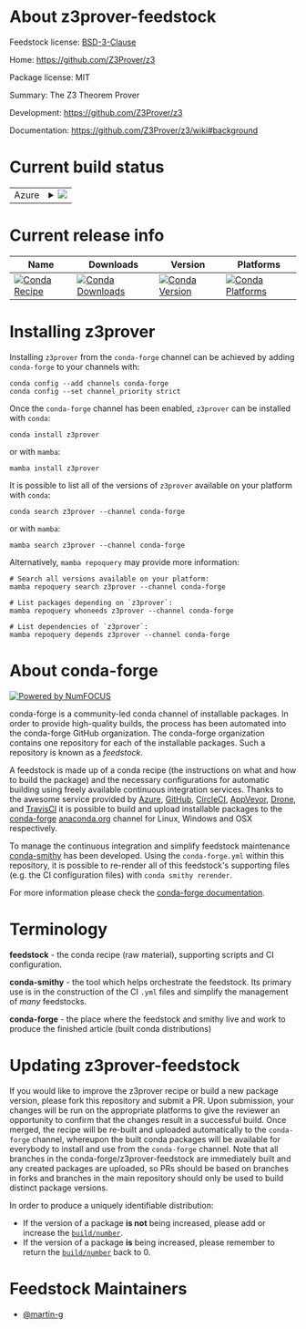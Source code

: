 About z3prover-feedstock
========================

Feedstock license: [BSD-3-Clause](https://github.com/conda-forge/z3prover-feedstock/blob/main/LICENSE.txt)

Home: https://github.com/Z3Prover/z3

Package license: MIT

Summary: The Z3 Theorem Prover

Development: https://github.com/Z3Prover/z3

Documentation: https://github.com/Z3Prover/z3/wiki#background

Current build status
====================


<table>
    
  <tr>
    <td>Azure</td>
    <td>
      <details>
        <summary>
          <a href="https://dev.azure.com/conda-forge/feedstock-builds/_build/latest?definitionId=24698&branchName=main">
            <img src="https://dev.azure.com/conda-forge/feedstock-builds/_apis/build/status/z3prover-feedstock?branchName=main">
          </a>
        </summary>
        <table>
          <thead><tr><th>Variant</th><th>Status</th></tr></thead>
          <tbody><tr>
              <td>linux_64_python3.10.____cpython</td>
              <td>
                <a href="https://dev.azure.com/conda-forge/feedstock-builds/_build/latest?definitionId=24698&branchName=main">
                  <img src="https://dev.azure.com/conda-forge/feedstock-builds/_apis/build/status/z3prover-feedstock?branchName=main&jobName=linux&configuration=linux%20linux_64_python3.10.____cpython" alt="variant">
                </a>
              </td>
            </tr><tr>
              <td>linux_64_python3.11.____cpython</td>
              <td>
                <a href="https://dev.azure.com/conda-forge/feedstock-builds/_build/latest?definitionId=24698&branchName=main">
                  <img src="https://dev.azure.com/conda-forge/feedstock-builds/_apis/build/status/z3prover-feedstock?branchName=main&jobName=linux&configuration=linux%20linux_64_python3.11.____cpython" alt="variant">
                </a>
              </td>
            </tr><tr>
              <td>linux_64_python3.12.____cpython</td>
              <td>
                <a href="https://dev.azure.com/conda-forge/feedstock-builds/_build/latest?definitionId=24698&branchName=main">
                  <img src="https://dev.azure.com/conda-forge/feedstock-builds/_apis/build/status/z3prover-feedstock?branchName=main&jobName=linux&configuration=linux%20linux_64_python3.12.____cpython" alt="variant">
                </a>
              </td>
            </tr><tr>
              <td>linux_64_python3.9.____cpython</td>
              <td>
                <a href="https://dev.azure.com/conda-forge/feedstock-builds/_build/latest?definitionId=24698&branchName=main">
                  <img src="https://dev.azure.com/conda-forge/feedstock-builds/_apis/build/status/z3prover-feedstock?branchName=main&jobName=linux&configuration=linux%20linux_64_python3.9.____cpython" alt="variant">
                </a>
              </td>
            </tr><tr>
              <td>osx_64_python3.10.____cpython</td>
              <td>
                <a href="https://dev.azure.com/conda-forge/feedstock-builds/_build/latest?definitionId=24698&branchName=main">
                  <img src="https://dev.azure.com/conda-forge/feedstock-builds/_apis/build/status/z3prover-feedstock?branchName=main&jobName=osx&configuration=osx%20osx_64_python3.10.____cpython" alt="variant">
                </a>
              </td>
            </tr><tr>
              <td>osx_64_python3.11.____cpython</td>
              <td>
                <a href="https://dev.azure.com/conda-forge/feedstock-builds/_build/latest?definitionId=24698&branchName=main">
                  <img src="https://dev.azure.com/conda-forge/feedstock-builds/_apis/build/status/z3prover-feedstock?branchName=main&jobName=osx&configuration=osx%20osx_64_python3.11.____cpython" alt="variant">
                </a>
              </td>
            </tr><tr>
              <td>osx_64_python3.12.____cpython</td>
              <td>
                <a href="https://dev.azure.com/conda-forge/feedstock-builds/_build/latest?definitionId=24698&branchName=main">
                  <img src="https://dev.azure.com/conda-forge/feedstock-builds/_apis/build/status/z3prover-feedstock?branchName=main&jobName=osx&configuration=osx%20osx_64_python3.12.____cpython" alt="variant">
                </a>
              </td>
            </tr><tr>
              <td>osx_64_python3.9.____cpython</td>
              <td>
                <a href="https://dev.azure.com/conda-forge/feedstock-builds/_build/latest?definitionId=24698&branchName=main">
                  <img src="https://dev.azure.com/conda-forge/feedstock-builds/_apis/build/status/z3prover-feedstock?branchName=main&jobName=osx&configuration=osx%20osx_64_python3.9.____cpython" alt="variant">
                </a>
              </td>
            </tr>
          </tbody>
        </table>
      </details>
    </td>
  </tr>
</table>

Current release info
====================

| Name | Downloads | Version | Platforms |
| --- | --- | --- | --- |
| [![Conda Recipe](https://img.shields.io/badge/recipe-z3prover-green.svg)](https://anaconda.org/conda-forge/z3prover) | [![Conda Downloads](https://img.shields.io/conda/dn/conda-forge/z3prover.svg)](https://anaconda.org/conda-forge/z3prover) | [![Conda Version](https://img.shields.io/conda/vn/conda-forge/z3prover.svg)](https://anaconda.org/conda-forge/z3prover) | [![Conda Platforms](https://img.shields.io/conda/pn/conda-forge/z3prover.svg)](https://anaconda.org/conda-forge/z3prover) |

Installing z3prover
===================

Installing `z3prover` from the `conda-forge` channel can be achieved by adding `conda-forge` to your channels with:

```
conda config --add channels conda-forge
conda config --set channel_priority strict
```

Once the `conda-forge` channel has been enabled, `z3prover` can be installed with `conda`:

```
conda install z3prover
```

or with `mamba`:

```
mamba install z3prover
```

It is possible to list all of the versions of `z3prover` available on your platform with `conda`:

```
conda search z3prover --channel conda-forge
```

or with `mamba`:

```
mamba search z3prover --channel conda-forge
```

Alternatively, `mamba repoquery` may provide more information:

```
# Search all versions available on your platform:
mamba repoquery search z3prover --channel conda-forge

# List packages depending on `z3prover`:
mamba repoquery whoneeds z3prover --channel conda-forge

# List dependencies of `z3prover`:
mamba repoquery depends z3prover --channel conda-forge
```


About conda-forge
=================

[![Powered by
NumFOCUS](https://img.shields.io/badge/powered%20by-NumFOCUS-orange.svg?style=flat&colorA=E1523D&colorB=007D8A)](https://numfocus.org)

conda-forge is a community-led conda channel of installable packages.
In order to provide high-quality builds, the process has been automated into the
conda-forge GitHub organization. The conda-forge organization contains one repository
for each of the installable packages. Such a repository is known as a *feedstock*.

A feedstock is made up of a conda recipe (the instructions on what and how to build
the package) and the necessary configurations for automatic building using freely
available continuous integration services. Thanks to the awesome service provided by
[Azure](https://azure.microsoft.com/en-us/services/devops/), [GitHub](https://github.com/),
[CircleCI](https://circleci.com/), [AppVeyor](https://www.appveyor.com/),
[Drone](https://cloud.drone.io/welcome), and [TravisCI](https://travis-ci.com/)
it is possible to build and upload installable packages to the
[conda-forge](https://anaconda.org/conda-forge) [anaconda.org](https://anaconda.org/)
channel for Linux, Windows and OSX respectively.

To manage the continuous integration and simplify feedstock maintenance
[conda-smithy](https://github.com/conda-forge/conda-smithy) has been developed.
Using the ``conda-forge.yml`` within this repository, it is possible to re-render all of
this feedstock's supporting files (e.g. the CI configuration files) with ``conda smithy rerender``.

For more information please check the [conda-forge documentation](https://conda-forge.org/docs/).

Terminology
===========

**feedstock** - the conda recipe (raw material), supporting scripts and CI configuration.

**conda-smithy** - the tool which helps orchestrate the feedstock.
                   Its primary use is in the construction of the CI ``.yml`` files
                   and simplify the management of *many* feedstocks.

**conda-forge** - the place where the feedstock and smithy live and work to
                  produce the finished article (built conda distributions)


Updating z3prover-feedstock
===========================

If you would like to improve the z3prover recipe or build a new
package version, please fork this repository and submit a PR. Upon submission,
your changes will be run on the appropriate platforms to give the reviewer an
opportunity to confirm that the changes result in a successful build. Once
merged, the recipe will be re-built and uploaded automatically to the
`conda-forge` channel, whereupon the built conda packages will be available for
everybody to install and use from the `conda-forge` channel.
Note that all branches in the conda-forge/z3prover-feedstock are
immediately built and any created packages are uploaded, so PRs should be based
on branches in forks and branches in the main repository should only be used to
build distinct package versions.

In order to produce a uniquely identifiable distribution:
 * If the version of a package **is not** being increased, please add or increase
   the [``build/number``](https://docs.conda.io/projects/conda-build/en/latest/resources/define-metadata.html#build-number-and-string).
 * If the version of a package **is** being increased, please remember to return
   the [``build/number``](https://docs.conda.io/projects/conda-build/en/latest/resources/define-metadata.html#build-number-and-string)
   back to 0.

Feedstock Maintainers
=====================

* [@martin-g](https://github.com/martin-g/)

